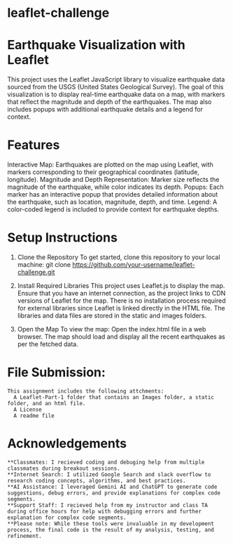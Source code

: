 # leaflet-challenge
# Earthquake Visualization with Leaflet
This project uses the Leaflet JavaScript library to visualize earthquake data sourced from the USGS (United States Geological Survey). The goal of this visualization is to display real-time earthquake data on a map, with markers that reflect the magnitude and depth of the earthquakes. The map also includes popups with additional earthquake details and a legend for context.

# Features
Interactive Map: Earthquakes are plotted on the map using Leaflet, with markers corresponding to their geographical coordinates (latitude, longitude).
Magnitude and Depth Representation: Marker size reflects the magnitude of the earthquake, while color indicates its depth.
Popups: Each marker has an interactive popup that provides detailed information about the earthquake, such as location, magnitude, depth, and time.
Legend: A color-coded legend is included to provide context for earthquake depths.

# Setup Instructions
1. Clone the Repository
To get started, clone this repository to your local machine: git clone https://github.com/your-username/leaflet-challenge.git

2. Install Required Libraries
This project uses Leaflet.js to display the map. Ensure that you have an internet connection, as the project links to CDN versions of Leaflet for the map.
There is no installation process required for external libraries since Leaflet is linked directly in the HTML file. The libraries and data files are stored in the static and images folders.

3. Open the Map
To view the map:
Open the index.html file in a web browser.
The map should load and display all the recent earthquakes as per the fetched data.




# File Submission:
    This assignment includes the following attchments:
      A Leaflet-Part-1 folder that contains an Images folder, a static folder, and an html file.      
      A License
      A readme file  


# Acknowledgements
    **Classmates: I recieved coding and debuging help from multiple classmates during breakout sessions.
    **Internet Search: I utilized Google Search and slack overflow to research coding concepts, algorithms, and best practices.
    **AI Assistance: I leveraged Gemini AI and ChatGPT to generate code suggestions, debug errors, and provide explanations for complex code segments.
    **Support Staff: I recieved help from my instructor and class TA during office hours for help with debugging errors and further explanation for complex code segments.
    **Please note: While these tools were invaluable in my development process, the final code is the result of my analysis, testing, and refinement.




